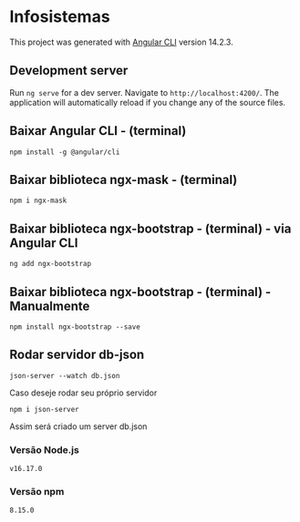 # Infosistemas

This project was generated with [Angular CLI](https://github.com/angular/angular-cli) version 14.2.3.

## Development server

Run `ng serve` for a dev server. Navigate to `http://localhost:4200/`. The application will automatically reload if you change any of the source files.

## Baixar Angular CLI - (terminal)
```
npm install -g @angular/cli
```

## Baixar biblioteca ngx-mask - (terminal)
    npm i ngx-mask
  
## Baixar biblioteca ngx-bootstrap - (terminal) - via Angular CLI
```
ng add ngx-bootstrap
```

## Baixar biblioteca ngx-bootstrap - (terminal) - Manualmente
```
npm install ngx-bootstrap --save
```

## Rodar servidor db-json
```
json-server --watch db.json
```
Caso deseje rodar seu próprio servidor
```
npm i json-server
```
Assim será criado um server db.json


### Versão Node.js
```v16.17.0```

### Versão npm
```8.15.0```

